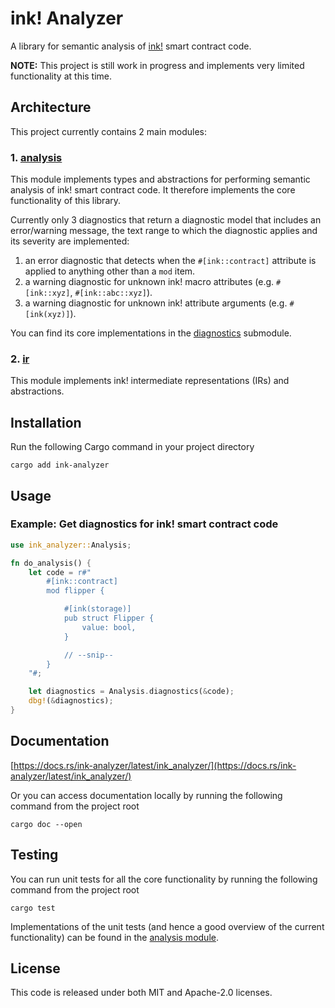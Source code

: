 # ink! Analyzer

A library for semantic analysis of [ink!](https://use.ink/) smart contract code.

**NOTE:** This project is still work in progress and implements very limited functionality at this time.

## Architecture

This project currently contains 2 main modules:

### 1. [analysis](./src/analysis/mod.rs)
This module implements types and abstractions for performing semantic analysis of ink! smart contract code.
It therefore implements the core functionality of this library.

Currently only 3 diagnostics that return a diagnostic model that includes an error/warning message, the text range to which the diagnostic applies and its severity are implemented:
1. an error diagnostic that detects when the `#[ink::contract]` attribute is applied to anything other than a `mod` item.
2. a warning diagnostic for unknown ink! macro attributes (e.g. `#[ink::xyz]`, `#[ink::abc::xyz]`).
3. a warning diagnostic for unknown ink! attribute arguments (e.g. `#[ink(xyz)]`).

You can find its core implementations in the [diagnostics](./src/analysis/diagnostics.rs) submodule.

### 2. [ir](./src/ir/mod.rs)
This module implements ink! intermediate representations (IRs) and abstractions.

## Installation

Run the following Cargo command in your project directory

```shell
cargo add ink-analyzer
```

## Usage

### Example: Get diagnostics for ink! smart contract code


```rust
use ink_analyzer::Analysis;

fn do_analysis() {
    let code = r#"
        #[ink::contract]
        mod flipper {

            #[ink(storage)]
            pub struct Flipper {
                value: bool,
            }

            // --snip--
        }
    "#;

    let diagnostics = Analysis.diagnostics(&code);
    dbg!(&diagnostics);
}
```

## Documentation

[https://docs.rs/ink-analyzer/latest/ink_analyzer/](https://docs.rs/ink-analyzer/latest/ink_analyzer/)

Or you can access documentation locally by running the following command from the project root

```shell
cargo doc --open
```

## Testing

You can run unit tests for all the core functionality by running the following command from the project root

```shell
cargo test
```

Implementations of the unit tests (and hence a good overview of the current functionality) can be found in the [analysis module](./src/analysis/mod.rs).

## License

This code is released under both MIT and Apache-2.0 licenses.

